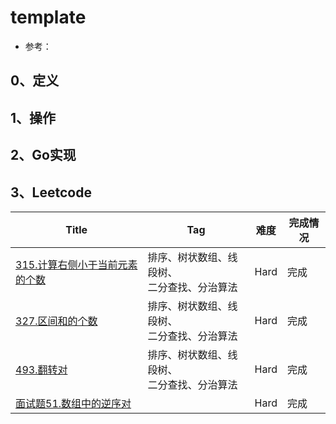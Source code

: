 # template

- 参考：

## 0、定义

## 1、操作

## 2、Go实现

## 3、Leetcode

| Title                                                                                      | Tag                         | 难度   | 完成情况 |
|--------------------------------------------------------------------------------------------|-----------------------------|------|------|
| [315.计算右侧小于当前元素的个数](https://leetcode-cn.com/problems/count-of-smaller-numbers-after-self/) | 排序、树状数组、线段树、<br />二分查找、分治算法 | Hard | 完成   |
| [327.区间和的个数](https://leetcode-cn.com/problems/count-of-range-sum/)                         | 排序、树状数组、线段树、<br />二分查找、分治算法 | Hard | 完成   |
| [493.翻转对](https://leetcode-cn.com/problems/reverse-pairs/)                                 | 排序、树状数组、线段树、<br />二分查找、分治算法 | Hard | 完成   |
| [面试题51.数组中的逆序对](https://leetcode-cn.com/problems/shu-zu-zhong-de-ni-xu-dui-lcof/)          |                             | Hard | 完成   |